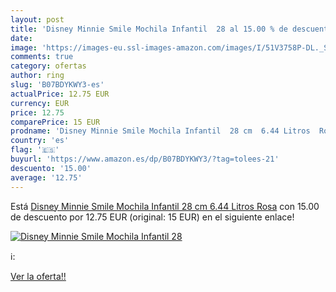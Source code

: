 ```yaml
---
layout: post
title: 'Disney Minnie Smile Mochila Infantil  28 al 15.00 % de descuento'
date: 
image: 'https://images-eu.ssl-images-amazon.com/images/I/51V3758P-DL._SL200_.jpg'
comments: true
category: ofertas
author: ring
slug: 'B07BDYKWY3-es'
actualPrice: 12.75 EUR
currency: EUR
price: 12.75
comparePrice: 15 EUR
prodname: 'Disney Minnie Smile Mochila Infantil  28 cm  6.44 Litros  Rosa'
country: 'es'
flag: '🇪🇸'
buyurl: 'https://www.amazon.es/dp/B07BDYKWY3/?tag=tolees-21'
descuento: '15.00'
average: '12.75'
---
```


Está [Disney Minnie Smile Mochila Infantil  28 cm  6.44 Litros  Rosa](https://www.amazon.es/dp/B07BDYKWY3/?tag=tolees-21) con 15.00 de descuento por 12.75 EUR (original: 15 EUR) en el siguiente enlace!

[![Disney Minnie Smile Mochila Infantil  28](https://images-eu.ssl-images-amazon.com/images/I/51V3758P-DL._SL200_.jpg)](https://www.amazon.es/dp/B07BDYKWY3/?tag=tolees-21)

ℹ️:


[Ver la oferta!!](https://www.amazon.es/dp/B07BDYKWY3/?tag=tolees-21)
